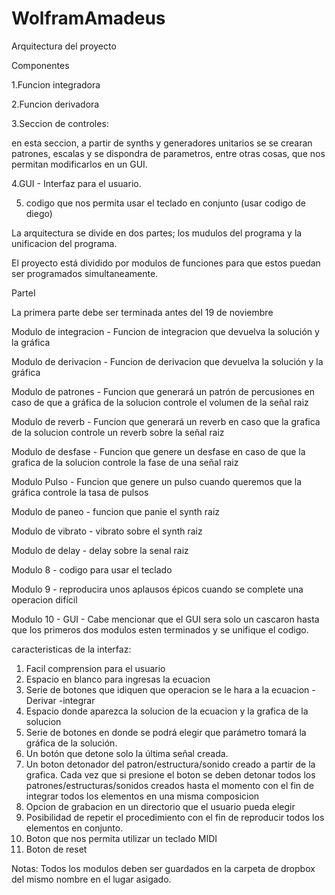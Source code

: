 # WolframAmadeus

Arquitectura del proyecto 

Componentes

1.Funcion integradora

2.Funcion derivadora

3.Seccion de controles:

en esta seccion, a partir de synths y generadores unitarios se se crearan patrones, escalas y se dispondra de parametros, entre otras cosas, que nos permitan modificarlos en un GUI.

4.GUI - Interfaz para el usuario.

5. codigo que nos permita usar el teclado en conjunto (usar codigo de diego)


La arquitectura se divide en dos partes; los mudulos del programa y la unificacion del programa.

El proyecto está dividido por modulos de funciones para que estos puedan ser programados simultaneamente.

ParteI

La primera parte debe ser terminada antes del 19 de noviembre

Modulo de integracion -
Funcion de integracion que devuelva la solución y la gráfica

Modulo de derivacion -
Funcion de derivacion que devuelva la solución y la gráfica

Modulo de patrones -
Funcion que generará un patrón de percusiones en caso de que a gráfica de la solucion controle el volumen de la señal raiz

Modulo de reverb -
Funcion que generará un reverb en caso que la grafica de la solucion controle un reverb sobre la señal raiz

Modulo de desfase -
Funcion que genere un desfase en caso de que la grafica de la solucion controle la fase de una señal raiz

Modulo Pulso  -
Funcion que genere un pulso cuando queremos que la gráfica controle la tasa de pulsos

Modulo de paneo  -
funcion que panie el synth raiz

Modulo de vibrato -
vibrato sobre el synth raiz

Modulo de delay -
delay sobre la senal raiz

Modulo 8 -
codigo para usar el teclado

Modulo 9 -
reproducira unos aplausos épicos cuando se complete una operacion difícil

Modulo 10 - GUI - Cabe mencionar que el GUI sera solo un cascaron hasta que los primeros dos modulos esten terminados y se unifique el codigo.

caracteristicas de la interfaz:
1. Facil comprension para el usuario
2. Espacio en blanco para ingresas la ecuacion
3. Serie de botones que idiquen que operacion se le hara a la ecuacion
   -Derivar
   -integrar
4. Espacio donde aparezca la solucion de la ecuacion y la grafica de la solucion
5. Serie de botones en donde se podrá elegir que parámetro tomará la gráfica de la solución.
6. Un botón que detone solo la última señal creada.
7. Un boton detonador del patron/estructura/sonido creado a partir de la grafica. Cada vez que si presione el boton se deben detonar todos los patrones/estructuras/sonidos creados hasta el momento con el fin de integrar todos los elementos en una misma composicion
8. Opcion de grabacion en un directorio que el usuario pueda elegir
9. Posibilidad de repetir el procedimiento con el fin de reproducir todos los elementos en conjunto.
10. Boton que nos permita utilizar un teclado MIDI
10. Boton de reset

Notas:
Todos los modulos deben ser guardados en la carpeta de dropbox del mismo nombre en el lugar asigado.
